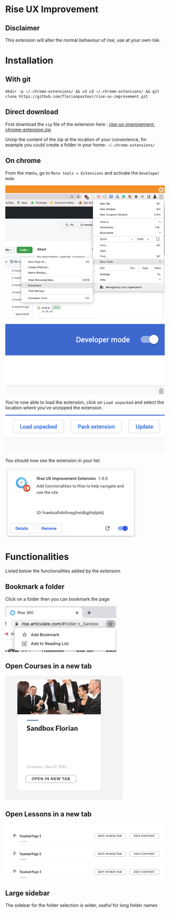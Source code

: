 # Rise UX Improvement

## Disclaimer

This extension will alter the normal behaviour of rise, use at your own risk. 

# Installation

## With git

```
mkdir -p ~/.chrome-extensions/ && cd cd ~/.chrome-extensions/ && git clone https://github.com/florianpasteur/rise-ux-improvement.git
```

## Direct download

First download the `zip` file of the extension here : [rise-ux-improvement-chrome-extension.zip](https://github.com/florianpasteur/rise-ux-improvement/archive/refs/heads/master.zip)

Unzip the content of the zip at the location of your convenience, for example you could create a folder in your home: `~/.chrome-extensions/`

## On chrome

From the menu, go to `More tools > Extensions` and activate the `Developer mode`

![Extensions](./docs/media/extension-menu.png)

![Developer Mode button](./docs/media/developer-mode.png)

You're now able to load the extension, click on `Load unpacked` and select the location where you've unzipped the extension.

![Load unpacked button](./docs/media/load-extension-options.png)

You should now see the extension in your list:

![Extension preview in list](./docs/media/extension-preview-list.png)


# Functionalities

Listed below the functionalities added by the extension

## Bookmark a folder 

Click on a folder then you can bookmark the page

![Bookmark preview](./docs/media/bookmark-preview.png)

## Open Courses in a new tab

![Open course in a new tab](./docs/media/open-course-new-tab.png)

## Open Lessons in a new tab

![Open lessons in a new tab](./docs/media/open-lesson-new-tab-preview.png)

## Large sidebar

The sidebar for the folder selection is wider, useful for long folder names


